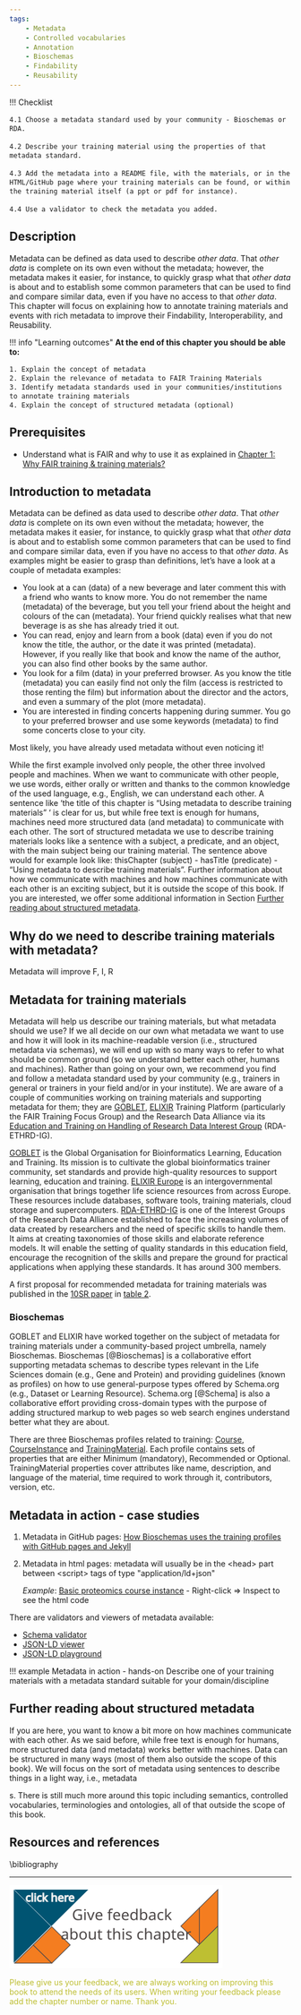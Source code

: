 ```yaml
---
tags:
    - Metadata
    - Controlled vocabularies
    - Annotation
    - Bioschemas
    - Findability
    - Reusability
---
```


!!! Checklist  

    4.1 Choose a metadata standard used by your community - Bioschemas or RDA.
    
    4.2 Describe your training material using the properties of that metadata standard.
    
    4.3 Add the metadata into a README file, with the materials, or in the HTML/GitHub page where your training materials can be found, or within the training material itself (a ppt or pdf for instance).
    
    4.4 Use a validator to check the metadata you added.
    

## Description
Metadata can be defined as data used to describe _other data_. That _other data_ is complete on its own even without the metadata; however, the metadata makes it easier, for instance, to quickly grasp what that _other data_ is about and to establish some common parameters that can be used to find and compare similar data, even if you have no access to that _other data_. This chapter will focus on explaining how to annotate training materials and events with rich metadata to improve their Findability, Interoperability, and Reusability.

!!! info "Learning outcomes"
    **At the end of this chapter you should be able to:**

    1. Explain the concept of metadata 
    2. Explain the relevance of metadata to FAIR Training Materials
    3. Identify metadata standards used in your communities/institutions to annotate training materials
    4. Explain the concept of structured metadata (optional)
<!---
Recommended, Apply - Describe their training materials with a metadata standard suitable for their domain/discipline (note: from the point of view of content, this could be a LE. bring your TrM, and structure/insert/compile the metadata)
--->

## Prerequisites
* Understand what is FAIR and why to use it as explained in [Chapter 1: Why FAIR training & training materials?](https://elixir-fair-training.github.io/FAIR-training-handbook/chapters/chapter_01/)

## Introduction to metadata

Metadata can be defined as data used to describe *other data*. That *other data* is complete on its own even without the metadata; however, the metadata makes it easier, for instance, to quickly grasp what that *other data* is about and to establish some common parameters that can be used to find and compare similar data, even if you have no access to that *other data*. As examples might be easier to grasp than definitions, let’s have a look at a couple of metadata examples:

* You look at a can (data) of a new beverage and later comment this with a friend who wants to know more. You do not remember the name (metadata) of the beverage, but you tell your friend about the height and colours of the can (metadata). Your friend quickly realises what that new beverage is as she has already tried it out.
* You can read, enjoy and learn from a book (data) even if you do not know the title, the author, or the date it was printed (metadata). However, if you really like that book and know the name of the author, you can also find other books by the same author.
* You look for a film (data) in your preferred browser. As you know the title (metadata) you can easily find not only the film (access is restricted to those renting the film) but information about the director and the actors, and even a summary of the plot (more metadata).
* You are interested in finding concerts happening during summer. You go to your preferred browser and use some keywords (metadata) to find some concerts close to your city.

Most likely, you have already used metadata without even noticing it!

While the first example involved only people, the other three involved people and machines. When we want to communicate with other people, we use words, either orally or written and thanks to the common knowledge of the used language, e.g., English, we can understand each other. A sentence like ‘the title of this chapter is “Using metadata to describe training materials” ‘ is clear for us, but while free text is enough for humans, machines need more structured data (and metadata) to communicate with each other. The sort of structured metadata we use to describe training materials looks like a sentence with a subject, a predicate, and an object, with the main subject being our training material. The sentence above would for example look like: thisChapter (subject) - hasTitle (predicate) - “Using metadata to describe training materials”. Further information about how we communicate with machines and how machines communicate with each other is an exciting subject, but it is outside the scope of this book. If you are interested, we offer some additional information in Section [Further reading about structured metadata](#FR).

## Why do we need to describe training materials with metadata?

Metadata will improve F, I, R

## Metadata for training materials

Metadata will help us describe our training materials, but what metadata should we use? If we all decide on our own what metadata we want to use and how it will look in its machine-readable version (i.e., structured metadata via schemas), we will end up with so many ways to refer to what should be common ground (so we understand better each other, humans and machines). Rather than going on your own, we recommend you find and follow a metadata standard used by your community (e.g., trainers in general or trainers in your field and/or in your institute). We are aware of a couple of communities working on training materials and supporting metadata for them; they are [GOBLET](https://www.mygoblet.org/), [ELIXIR](https://elixir-europe.org) Training Platform (particularly the FAIR Training Focus Group) and the Research Data Alliance via its [Education and Training on Handling of Research Data Interest Group](https://www.rd-alliance.org/groups/education-and-training-handling-research-data.html) (RDA-ETHRD-IG).

[GOBLET](https://www.mygoblet.org/) is the Global Organisation for Bioinformatics Learning, Education and Training. Its mission is to cultivate the global bioinformatics trainer community, set standards and provide high-quality resources to support learning, education and training. [ELIXIR Europe](https://elixir-europe.org) is an intergovernmental organisation that brings together life science resources from across Europe. These resources include databases, software tools, training materials, cloud storage and supercomputers. [RDA-ETHRD-IG](https://www.rd-alliance.org/groups/education-and-training-handling-research-data.html) is one of the Interest Groups of the Research Data Alliance established to face the increasing volumes of data created by researchers and the need of specific skills to handle them. It aims at creating taxonomies of those skills and elaborate reference models. It will enable the setting of quality standards in this education field, encourage the recognition of the skills and prepare the ground for practical applications when applying these standards. It has around 300 members.

A first proposal for recommended metadata for training materials was published in the [10SR paper](https://journals.plos.org/ploscompbiol/article?id=10.1371/journal.pcbi.1007854#sec003) in [table 2](https://doi.org/10.1371/journal.pcbi.1007854.t002).

### Bioschemas

GOBLET and ELIXIR have worked together on the subject of metadata for training materials under a community-based project umbrella, namely Bioschemas. Bioschemas [@Bioschemas] is a collaborative effort supporting metadata schemas to describe types relevant in the Life Sciences domain (e.g., Gene and Protein) and providing guidelines (known as profiles) on how to use general-purpose types offered by Schema.org (e.g., Dataset or Learning Resource). Schema.org [@Schema] is also a collaborative effort providing cross-domain types with the purpose of adding structured markup to web pages so web search engines understand better what they are about.

There are three Bioschemas profiles related to training: [Course](https://bioschemas.org/profiles/Course/1.0-RELEASE), [CourseInstance](https://bioschemas.org/profiles/CourseInstance/1.0-RELEASE) and [TrainingMaterial](https://bioschemas.org/profiles/TrainingMaterial/1.0-RELEASE). Each profile contains sets of properties that are either Minimum (mandatory), Recommended or Optional. TrainingMaterial properties cover attributes like name, description, and language of the material, time required to work through it, contributors, version, etc.

## Metadata in action - case studies

1. Metadata in GitHub pages: [How Bioschemas uses the training profiles with GitHub pages and Jekyll](https://bioschemas.org/tutorials/community/training)

2. Metadata in html pages: metadata will usually be in the \<head\> part between \<script\> tags of type "application/ld+json"

    *Example*: [Basic proteomics course instance](https://training.vib.be/all-trainings/basic-proteomics-0) - Right-click => Inspect to see the html code


There are validators and viewers of metadata available:

* [Schema validator](https://validator.schema.org)
* [JSON-LD viewer](http://jsonviewer.stack.hu)
* [JSON-LD playground](https://json-ld.org/playground/)

!!! example Metadata in action - hands-on
    Describe one of your training materials with a metadata standard suitable for your domain/discipline

## <a id="FR"></a> Further reading about structured metadata

If you are here, you want to know a bit more on how machines communicate with each other. As we said before, while free text is enough for humans, more structured data (and metadata) works better with machines. Data can be structured in many ways (most of them also outside the scope of this book). We will focus on the sort of metadata using sentences to describe things in a light way, i.e., metadata 

s. There is still much more around this topic including semantics, controlled vocabularies, terminologies and ontologies, all of that outside the scope of this book.

## Resources and references

\bibliography


___________________________________________

[![feedback](../assets/images/small_contribute_button_chapter.svg)](https://github.com/elixir-europe-training/ELIXIR-TrP-FAIR-training-handbook/issues/new)

<span style="color:#bebf32;">Please give us your feedback, we are always working on improving this book to attend the needs of its users. When writing your feedback please add the chapter number or name. Thank you.</span> 